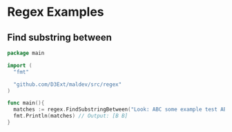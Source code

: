 # Regex Examples

## Find substring between

```go
package main

import (
  "fmt"

  "github.com/D3Ext/maldev/src/regex"
)

func main(){
  matches := regex.FindSubstringBetween("Look: ABC some example test ABC", "A", "C")
  fmt.Println(matches) // Output: [B B]
}
```

